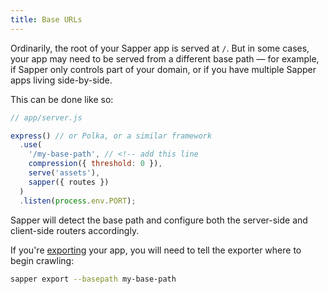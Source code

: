 ```yaml
---
title: Base URLs
---
```


Ordinarily, the root of your Sapper app is served at `/`. But in some cases, your app may need to be served from a different base path — for example, if Sapper only controls part of your domain, or if you have multiple Sapper apps living side-by-side.

This can be done like so:

```js
// app/server.js

express() // or Polka, or a similar framework
  .use(
    '/my-base-path', // <!-- add this line
    compression({ threshold: 0 }),
    serve('assets'),
    sapper({ routes })
  )
  .listen(process.env.PORT);
```

Sapper will detect the base path and configure both the server-side and client-side routers accordingly.

If you're [exporting](#exporting) your app, you will need to tell the exporter where to begin crawling:

```bash
sapper export --basepath my-base-path
```